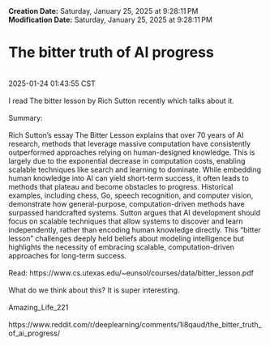 <div><b>Creation Date:</b> Saturday, January 25, 2025 at 9:28:11 PM<br></div>
<div><b>Modification Date:</b> Saturday, January 25, 2025 at 9:28:11 PM<br></div>
<div><h1>The bitter truth of AI progress</h1></div>
<div><br></div>
<div> 2025-01-24 01:43:55 CST</div>
<div><br></div>
<div>I read The bitter lesson by Rich Sutton recently which talks about it. </div>
<div><br></div>
<div>Summary: </div>
<div><br></div>
<div>Rich Sutton’s essay The Bitter Lesson explains that over 70 years of AI research, methods that leverage massive computation have consistently outperformed approaches relying on human-designed knowledge. This is largely due to the exponential decrease in computation costs, enabling scalable techniques like search and learning to dominate. While embedding human knowledge into AI can yield short-term success, it often leads to methods that plateau and become obstacles to progress. Historical examples, including chess, Go, speech recognition, and computer vision, demonstrate how general-purpose, computation-driven methods have surpassed handcrafted systems. Sutton argues that AI development should focus on scalable techniques that allow systems to discover and learn independently, rather than encoding human knowledge directly. This “bitter lesson” challenges deeply held beliefs about modeling intelligence but highlights the necessity of embracing scalable, computation-driven approaches for long-term success.</div>
<div><br></div>
<div>Read: https://www.cs.utexas.edu/~eunsol/courses/data/bitter_lesson.pdf</div>
<div><br></div>
<div>What do we think about this? It is super interesting. </div>
<div><br></div>
<div>Amazing_Life_221</div>
<div><br></div>
<div>https://www.reddit.com/r/deeplearning/comments/1i8qaud/the_bitter_truth_of_ai_progress/</div>

